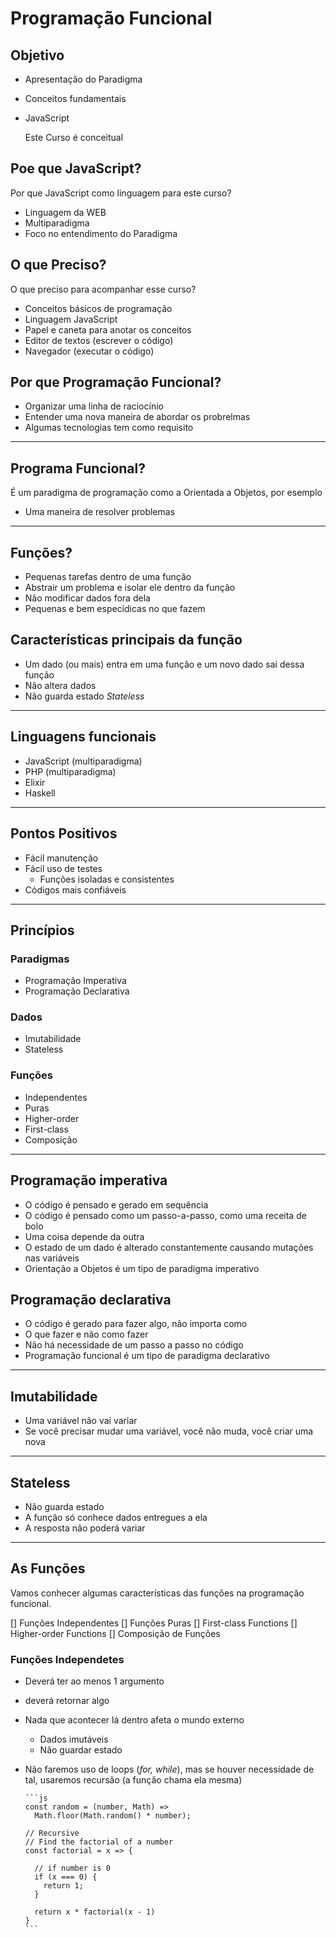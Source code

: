 # Programação Funcional

## Objetivo

- Apresentação do Paradigma
- Conceitos fundamentais
- JavaScript

    Este Curso é conceitual

## Poe que JavaScript?

Por que JavaScript como linguagem para este curso?

- Linguagem da WEB
- Multiparadigma
- Foco no entendimento do Paradigma

## O que Preciso?

O que preciso para acompanhar esse curso?

- Conceitos básicos de programação
- Linguagem JavaScript
- Papel e caneta para anotar os conceitos
- Editor de textos (escrever o código)
- Navegador (executar o código)

## Por que Programação Funcional?

- Organizar uma linha de raciocínio
- Entender uma nova maneira de abordar os probrelmas
- Algumas tecnologias tem como requisito

---

## Programa Funcional?

É um paradigma de programação como a Orientada a Objetos, por esemplo

- Uma maneira de resolver problemas

---

## Funções?

- Pequenas tarefas dentro de uma função
- Abstrair um problema e isolar ele dentro da função
- Não modificar dados fora dela
- Pequenas e bem especídicas no que fazem

## Características principais da função

- Um dado (ou mais) entra em uma função e um novo dado sai dessa função
- Não altera dados
- Não guarda estado *Stateless*

---

## Linguagens funcionais

- JavaScript (multiparadigma)
- PHP (multiparadigma)
- Elixir
- Haskell

---

## Pontos Positivos

- Fácil manutenção
- Fácil uso de testes
  - Funções isoladas e consistentes
- Códigos mais confiáveis

---

## Princípios

### Paradigmas

- Programação Imperativa
- Programação Declarativa

### Dados

- Imutabilidade
- Stateless

### Funções

- Independentes
- Puras
- Higher-order
- First-class
- Composição

---

## Programação imperativa

- O código é pensado e gerado em sequência
- O código é pensado como um passo-a-passo, como uma receita de bolo
- Uma coisa depende da outra
- O estado de um dado é alterado constantemente causando mutações nas variáveis
- Orientação a Objetos é um tipo de paradigma imperativo

## Programação declarativa

- O código é gerado para fazer algo, não importa como
- O que fazer e não como fazer
- Não há necessidade de um passo a passo no código
- Programação funcional é um tipo de paradigma declarativo

---

## Imutabilidade

- Uma variável não vai variar
- Se você precisar mudar uma variável, você não muda, você criar uma nova

---

## Stateless

- Não guarda estado
- A função só conhece dados entregues a ela
- A resposta não poderá variar

---

## As Funções

Vamos conhecer algumas características das funções na programação funcional.

[] Funções Independentes
[] Funções Puras
[] First-class Functions
[] Higher-order Functions
[] Composição de Funções

### Funções Independetes

- Deverá ter ao menos 1 argumento
- deverá retornar algo
- Nada que acontecer lá dentro afeta o mundo externo
  - Dados imutáveis
  - Não guardar estado
- Não faremos uso de loops (*for, while*), mas se houver necessidade de tal, usaremos recursão (a função chama ela mesma)

      ```js
      const random = (number, Math) =>
        Math.floor(Math.random() * number);

      // Recursive
      // Find the factorial of a number
      const factorial = x => {
        
        // if number is 0
        if (x === 0) {
          return 1;
        }

        return x * factorial(x - 1)
      }
      ```
